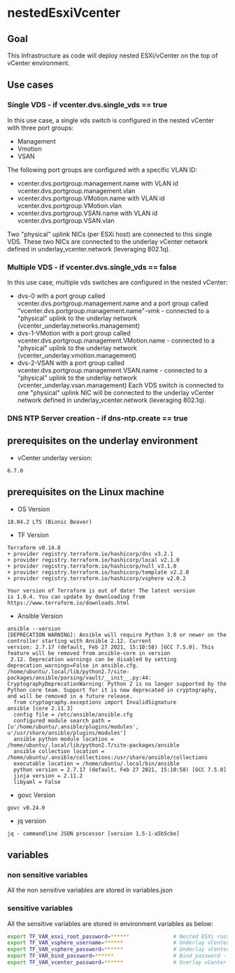 # nestedEsxiVcenter

## Goal

This Infrastructure as code will deploy nested ESXi/vCenter on the top of vCenter environment.

## Use cases

### Single VDS - if vcenter.dvs.single_vds == true
In this use case, a single vds switch is configured in the nested vCenter with three port groups:
- Management
- Vmotion
- VSAN

The following port groups are configured with a specific VLAN ID:
- vcenter.dvs.portgroup.management.name with VLAN id vcenter.dvs.portgroup.management.vlan 
- vcenter.dvs.portgroup.VMotion.name with VLAN id vcenter.dvs.portgroup.VMotion.vlan
- vcenter.dvs.portgroup.VSAN.name with VLAN id vcenter.dvs.portgroup.VSAN.vlan

Two "physical" uplink NICs (per ESXi host) are connected to this single VDS.
These two NICs are connected to the underlay vCenter network defined in underlay_vcenter.network (leveraging 802.1q).

### Multiple VDS - if vcenter.dvs.single_vds == false
In this use case, multiple vds switches are configured in the nested vCenter:
- dvs-0 with a port group called vcenter.dvs.portgroup.management.name and a port group called "vcenter.dvs.portgroup.management.name"-vmk - connected to a "physical" uplink to the underlay network (vcenter_underlay.networks.management)
- dvs-1-VMotion with a port group called vcenter.dvs.portgroup.management.VMotion.name - connected to a "physical" uplink to the underlay network (vcenter_underlay.vmotion.management)
- dvs-2-VSAN with a port group called vcenter.dvs.portgroup.management.VSAN.name - connected to a "physical" uplink to the underlay network (vcenter_underlay.vsan.management)
Each VDS switch is connected to one "physical" uplink NIC will be connected to the underlay vCenter network defined in underlay_vcenter.network (leveraging 802.1q).

### DNS NTP Server creation - if dns-ntp.create == true

## prerequisites on the underlay environment
- vCenter underlay version:
```
6.7.0
```

## prerequisites on the Linux machine
- OS Version
```
18.04.2 LTS (Bionic Beaver)
```
- TF Version
```
Terraform v0.14.8
+ provider registry.terraform.io/hashicorp/dns v3.2.1
+ provider registry.terraform.io/hashicorp/local v2.1.0
+ provider registry.terraform.io/hashicorp/null v3.1.0
+ provider registry.terraform.io/hashicorp/template v2.2.0
+ provider registry.terraform.io/hashicorp/vsphere v2.0.2

Your version of Terraform is out of date! The latest version
is 1.0.4. You can update by downloading from https://www.terraform.io/downloads.html
```
- Ansible Version
```
ansible --version
[DEPRECATION WARNING]: Ansible will require Python 3.8 or newer on the controller starting with Ansible 2.12. Current
version: 2.7.17 (default, Feb 27 2021, 15:10:58) [GCC 7.5.0]. This feature will be removed from ansible-core in version
 2.12. Deprecation warnings can be disabled by setting deprecation_warnings=False in ansible.cfg.
/home/ubuntu/.local/lib/python2.7/site-packages/ansible/parsing/vault/__init__.py:44: CryptographyDeprecationWarning: Python 2 is no longer supported by the Python core team. Support for it is now deprecated in cryptography, and will be removed in a future release.
  from cryptography.exceptions import InvalidSignature
ansible [core 2.11.3]
  config file = /etc/ansible/ansible.cfg
  configured module search path = [u'/home/ubuntu/.ansible/plugins/modules', u'/usr/share/ansible/plugins/modules']
  ansible python module location = /home/ubuntu/.local/lib/python2.7/site-packages/ansible
  ansible collection location = /home/ubuntu/.ansible/collections:/usr/share/ansible/collections
  executable location = /home/ubuntu/.local/bin/ansible
  python version = 2.7.17 (default, Feb 27 2021, 15:10:58) [GCC 7.5.0]
  jinja version = 2.11.2
  libyaml = False
```
- govc Version
```
govc v0.24.0
```
- jq version
```
jq - commandline JSON processor [version 1.5-1-a5b5cbe]
```


## variables

### non sensitive variables

All the non sensitive variables are stored in variables.json

### sensitive variables

All the sensitive variables are stored in environment variables as below:

```bash
export TF_VAR_esxi_root_password=******              # Nested ESXi root password
export TF_VAR_vsphere_username=******                # Underlay vCenter username
export TF_VAR_vsphere_password=******                # Underlay vCenter password
export TF_VAR_bind_password=******                   # Bind password - needs to be defined even if if dns-ntp.create == true
export TF_VAR_vcenter_password=******                # Overlay vCenter password 
```